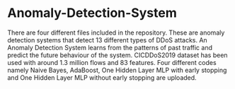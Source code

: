 # Anomaly-Detection-System
There are four different files included in the repository. 
These are anomaly detection systems that detect 13 different types of DDoS attacks. 
An Anomaly Detection System learns from the patterns of past traffic and predict the future behaviour of the system.
CICDDoS2019 dataset has been used with around 1.3 million flows and 83 features.
Four different codes namely Naive Bayes, AdaBoost, One Hidden Layer MLP with early stopping and One Hidden Layer MLP without early stopping are uploaded.
